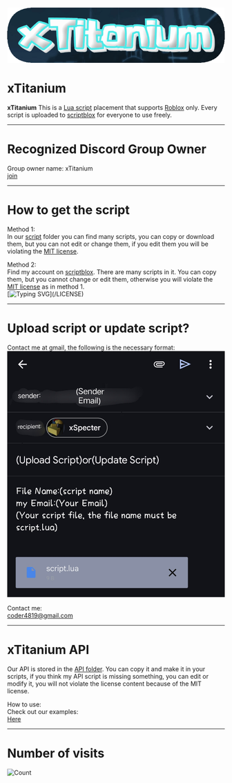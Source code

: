 ![logo](image/gif_logo.gif)


# xTitanium

**xTitanium** This is a [Lua script](https://en.m.wikipedia.org/wiki/Lua) placement that supports [Roblox](https://en.m.wikipedia.org/wiki/Roblox) only. Every script is uploaded to [scriptblox](https://scriptblox.com) for everyone to use freely.

---

# Recognized Discord Group Owner
Group owner name: xTitanium  
[join](https://xstrikea.github.io/xSlinux/)  

---

# How to get the script
Method 1:  
In our [script](/script) folder you can find many scripts, you can copy or download them, but you can not edit or change them, if you edit them you will be violating the [MIT license](/LICENSE).  
  
Method 2:  
Find my account on [scriptblox](https://scriptblox.com/u/Tektronix). There are many scripts in it. You can copy them, but you cannot change or edit them, otherwise you will violate the [MIT license](/LICENSE) as in method 1.  
[![Typing SVG](https://readme-typing-svg.herokuapp.com?font=Fira+Code&duration=2000&pause=1000&color=F70000&center=true&vCenter=true&multiline=true&repeat=false&width=435&height=70&lines=Violation+of+the+MIT+License%2C;It's+not+our+responsibility.)](/LICENSE)

---

# Upload script or update script?  
Contact me at gmail, the following is the necessary format:  
![screenshots](image/example.png)

Contact me:  
[coder4819@gmail.com](mailto:coder4819@gmail.com)

---

# xTitanium API  
Our API is stored in the [API folder](/API/script_api.lua). You can copy it and make it in your scripts, if you think my API script is missing something, you can edit or modify it, you will not violate the license content because of the MIT license.

How to use:  
Check out our examples:  
[Here](/API/script_examples.lua)

---

# Number of visits
![Count](https://count.kjchmc.cn/get/@xTitanium-minecraft-id102938475765748201?theme=minecraft)

